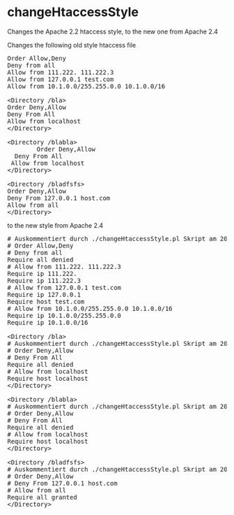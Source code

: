 changeHtaccessStyle
===================

Changes the Apache 2.2 htaccess style, to the new one from Apache 2.4

Changes the following old style htaccess file

<pre>
Order Allow,Deny
Deny from all
Allow from 111.222. 111.222.3
Allow from 127.0.0.1 test.com
Allow from 10.1.0.0/255.255.0.0 10.1.0.0/16

&lt;Directory /bla&gt;
Order Deny,Allow
Deny From All
Allow from localhost
&lt;/Directory&gt;

&lt;Directory /blabla&gt;
        Order Deny,Allow
  Deny From All
 Allow from localhost
&lt;/Directory&gt;

&lt;Directory /bladfsfs&gt;
Order Deny,Allow
Deny From 127.0.0.1 host.com
Allow from all
&lt;/Directory&gt;
</pre>

to the new style from Apache 2.4

<pre>
# Auskommentiert durch ./changeHtaccessStyle.pl Skript am 20.12.2012
# Order Allow,Deny
# Deny from all
Require all denied
# Allow from 111.222. 111.222.3
Require ip 111.222.
Require ip 111.222.3
# Allow from 127.0.0.1 test.com
Require ip 127.0.0.1
Require host test.com
# Allow from 10.1.0.0/255.255.0.0 10.1.0.0/16
Require ip 10.1.0.0/255.255.0.0
Require ip 10.1.0.0/16

&lt;Directory /bla&gt;
# Auskommentiert durch ./changeHtaccessStyle.pl Skript am 20.12.2012
# Order Deny,Allow
# Deny From All
Require all denied
# Allow from localhost
Require host localhost
&lt;/Directory&gt;

&lt;Directory /blabla&gt;
# Auskommentiert durch ./changeHtaccessStyle.pl Skript am 20.12.2012
# Order Deny,Allow
# Deny From All
Require all denied
# Allow from localhost
Require host localhost
&lt;/Directory&gt;

&lt;Directory /bladfsfs&gt;
# Auskommentiert durch ./changeHtaccessStyle.pl Skript am 20.12.2012
# Order Deny,Allow
# Deny From 127.0.0.1 host.com
# Allow from all
Require all granted
&lt;/Directory&gt;
</pre>
